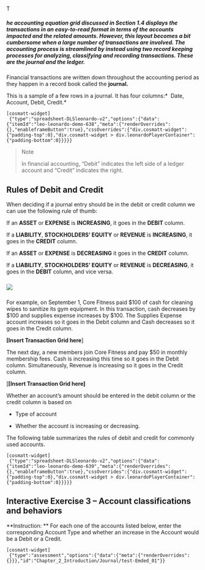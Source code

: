 ##### 

T

##### he accounting equation grid discussed in Section 1.4 displays the transactions in an easy-to-read format in terms of the accounts impacted and the related amounts. However, this layout becomes a bit cumbersome when a large number of transactions are involved. The accounting process is streamlined by instead using two record keeping processes for analyzing, classifying and recording transactions. These are the **journal** and the **ledger**.

Financial transactions are written down throughout the accounting period as they happen in a record book called the **journal.**  

This is a sample of a few rows in a journal. It has four columns:*  Date, Account, Debit, Credit.* 

```
[cosmatt-widget]
 {"type":"spreadsheet-DLSleonardo-v2","options":{"data":{"itemId":"leo-leonardo-demo-638","meta":{"renderOverrides":{},"enableframeButton":true},"cssOverrides":{"div.cosmatt-widget":{"padding-top":0},"div.cosmatt-widget > div.leonardoPlayerContainer":{"padding-bottom":0}}}}} 
```

> Note
> 
> In financial accounting, “Debit” indicates the left side of a ledger account and “Credit” indicates the right.

## Rules of Debit and Credit

When deciding if a journal entry should be in the debit or credit column we can use the following rule of thumb:

If an **ASSET** or **EXPENSE** is **INCREASING**, it goes in the **DEBIT** column.

If a **LIABILITY**, **STOCKHOLDERS’ EQUITY** or **REVENUE** is **INCREASING**, it goes in the **CREDIT** column.

If an **ASSET** or **EXPENSE** is **DECREASING** it goes in the **CREDIT** column.

If a **LIABILITY**, **STOCKHOLDERS’ EQUITY** or **REVENUE** is **DECREASING**, it goes in the **DEBIT** column, and vice versa.

##### 

##### ![](./Chapter_2_Recording_accounting_transactions/documents/resources/Rules_Debit_Credit.svg)

For example, on September 1, Core Fitness paid $100 of cash for cleaning wipes to sanitize its gym equipment. In this transaction, cash decreases by $100 and supplies expense increases by $100. The Supplies Expense account increases so it goes in the Debit column and Cash decreases so it goes in the Credit column.

**\[Insert Transaction Grid here**\]

The next day, a new members join Core Fitness and pay $50 in monthly membership fees. Cash is increasing this time so it goes in the Debit column. Simultaneously, Revenue is increasing so it goes in the Credit column.

\[**\[Insert Transaction Grid here\]**

Whether an account’s amount should be entered in the debit column or the credit column is based on

  - Type of account

  - Whether the account is increasing or decreasing.

The following table summarizes the rules of debit and credit for commonly used accounts.

```
[cosmatt-widget]
 {"type":"spreadsheet-DLSleonardo-v2","options":{"data":{"itemId":"leo-leonardo-demo-639","meta":{"renderOverrides":{},"enableframeButton":true},"cssOverrides":{"div.cosmatt-widget":{"padding-top":0},"div.cosmatt-widget > div.leonardoPlayerContainer":{"padding-bottom":0}}}}} 
```

## Interactive Exercise 3 – Account classifications and behaviors

**Instruction: ** For each one of the accounts listed below, enter the corresponding Account Type and whether an increase in the Account would be a Debit or a Credit.

```
[cosmatt-widget]
 {"type":"assessment","options":{"data":{"meta":{"renderOverrides":{}}},"id":"Chapter_2_Introduction/Journal/test-Emded_01"}} 
```
